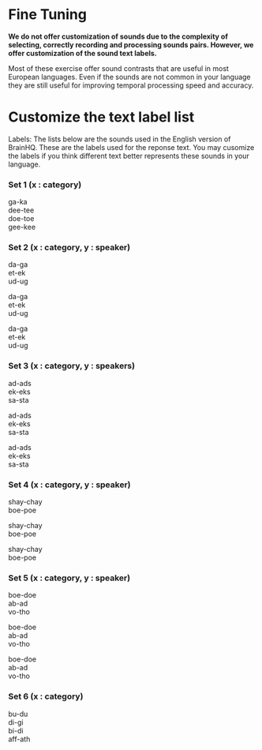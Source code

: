 Fine Tuning
=============================

**We do not offer customization of sounds due to the complexity of selecting, correctly recording and processing sounds pairs. However, we offer customization of the sound text labels.**

Most of these exercise offer sound contrasts that are useful in most European languages. Even if the sounds are not common in your language they are still useful for improving temporal processing speed and accuracy. 

# Customize the text label list
Labels: The lists below are the sounds used in the English version of BrainHQ. These are the labels used for the reponse text. You may cusomize the labels if you think different text better represents these sounds in your language. 


### Set 1 (x : category)
ga-ka  
dee-tee  
doe-toe  
gee-kee  

### Set 2 (x : category, y : speaker)
da-ga  
et-ek  
ud-ug  
  
da-ga  
et-ek  
ud-ug  
  
da-ga  
et-ek  
ud-ug  
  
### Set 3 (x : category, y : speakers)
ad-ads  
ek-eks  
sa-sta  
   
ad-ads  
ek-eks  
sa-sta  
  
ad-ads  
ek-eks  
sa-sta  
  
### Set 4 (x : category, y : speaker)
shay-chay  
boe-poe  
  
shay-chay  
boe-poe  
  
shay-chay  
boe-poe  
  
### Set 5 (x : category, y : speaker)
boe-doe  
ab-ad  
vo-tho   
  
boe-doe  
ab-ad  
vo-tho   
  
boe-doe  
ab-ad  
vo-tho   
  
### Set 6 (x : category)
bu-du  
di-gi  
bi-di  
aff-ath    

